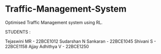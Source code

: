# Traffic-Management-System
Optimised Traffic Management system using RL. 

STUDENTS : 

Tejaswini MR - 22BCE1012
Sudarshan N Sankaran - 22BCE1045
Shivani S - 22BCE1158
Ajjay Adhithya V - 22BCE1250

